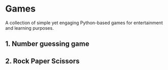 # Games

A collection of simple yet engaging Python-based games for entertainment and learning purposes.

## 1. Number guessing game

## 2. Rock Paper Scissors
